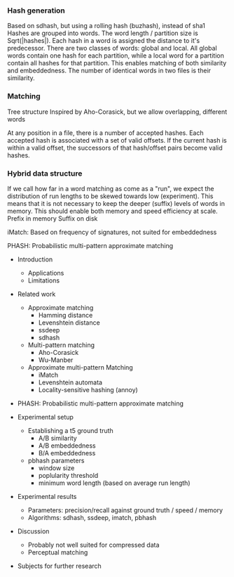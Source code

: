 ### Hash generation
Based on sdhash, but using a rolling hash (buzhash), instead of sha1
Hashes are grouped into words.
The word length / partition size is Sqrt(|hashes|). Each hash in a word is assigned the distance to it's predecessor.
There are two classes of words: global and local. All global words contain one hash for each partition, while a local word for a partition contain all hashes for that partition. This enables matching of both similarity and embeddedness.
The number of identical words in two files is their similarity.

### Matching
Tree structure
Inspired by Aho-Corasick, but we allow overlapping, different words

At any position in a file, there is a number of accepted hashes. Each accepted hash is associated with a set of valid offsets. If the current hash is within a valid offset, the successors of that hash/offset pairs become valid hashes.

### Hybrid data structure
If we call how far in a word matching as come as a "run", we expect the distribution of run lengths to be skewed towards low (experiment). This means that it is not necessary to keep the deeper (suffix) levels of words in memory. This should enable both memory and speed efficiency at scale.
Prefix in memory
Suffix on disk



iMatch: Based on frequency of signatures, not suited for embeddedness

PHASH: Probabilistic multi-pattern approximate matching

* Introduction
  * Applications
  * Limitations

* Related work
  * Approximate matching
    * Hamming distance
    * Levenshtein distance
    * ssdeep
    * sdhash
  * Multi-pattern matching
    * Aho-Corasick
    * Wu-Manber
  * Approximate multi-pattern Matching
    * iMatch
    * Levenshtein automata
    * Locality-sensitive hashing (annoy)

* PHASH: Probabilistic multi-pattern approximate matching

* Experimental setup
  * Establishing a t5 ground truth
      * A/B similarity
      * A/B embeddedness
      * B/A embeddedness
  * pbhash parameters
    * window size
    * poplularity threshold
    * minimum word length (based on average run length)

* Experimental results
  * Parameters: precision/recall against ground truth / speed / memory
  * Algorithms: sdhash, ssdeep, imatch, pbhash

* Discussion
  * Probably not well suited for compressed data
  * Perceptual matching

* Subjects for further research
